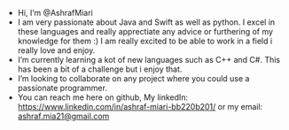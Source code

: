 - Hi, I’m @AshrafMiari
- I am very passionate about Java and Swift as well as python. 
  I excel in these languages and really apprectiate any advice or furthering of my knowledge for them :)
  I am really excited to be able to work in a field i really love and enjoy.
- I’m currently learning a kot of new languages such as C++ and C#. This has been a bit of a challenge but i enjoy that.
- I’m looking to collaborate on any project where you could use a passionate programmer.
- You can reach me here on github, My linkedIn: https://www.linkedin.com/in/ashraf-miari-bb220b201/ or my email: ashraf.mia21@gmail.com
